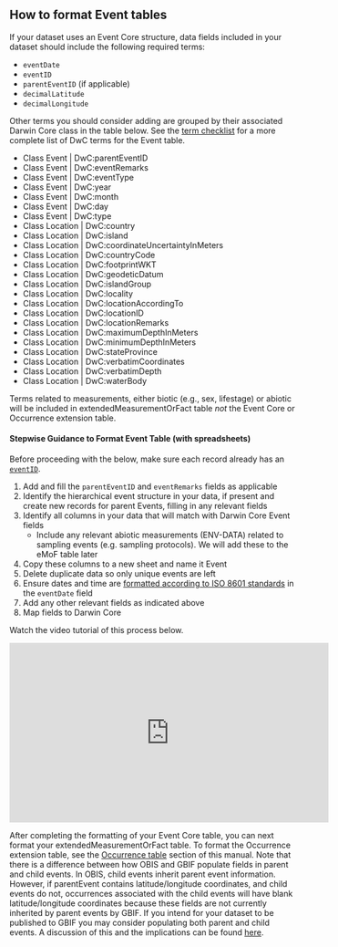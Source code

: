 ## How to format Event tables

If your dataset uses an Event Core structure, data fields included in your dataset should include the following required terms:

* `eventDate`
* `eventID`
* `parentEventID` (if applicable)
* `decimalLatitude`
* `decimalLongitude`

Other terms you should consider adding are grouped by their associated Darwin Core class in the table below. See the [term checklist](checklist.html) for a more complete list of DwC terms for the Event table.

* Class Event | DwC:parentEventID
* Class Event | DwC:eventRemarks
* Class Event | DwC:eventType
* Class Event | DwC:year
* Class Event | DwC:month
* Class Event | DwC:day
* Class Event | DwC:type
* Class Location | DwC:country
* Class Location | DwC:island
* Class Location | DwC:coordinateUncertaintyInMeters
* Class Location | DwC:countryCode
* Class Location | DwC:footprintWKT
* Class Location | DwC:geodeticDatum
* Class Location | DwC:islandGroup
* Class Location | DwC:locality
* Class Location | DwC:locationAccordingTo
* Class Location | DwC:locationID
* Class Location | DwC:locationRemarks
* Class Location | DwC:maximumDepthInMeters
* Class Location | DwC:minimumDepthInMeters
* Class Location | DwC:stateProvince
* Class Location | DwC:verbatimCoordinates
* Class Location | DwC:verbatimDepth
* Class Location | DwC:waterBody

Terms related to measurements, either biotic (e.g., sex, lifestage) or abiotic will be included in extendedMeasurementOrFact table _not_ the Event Core or Occurrence extension table.

#### Stepwise Guidance to Format Event Table (with spreadsheets)

Before proceeding with the below, make sure each record already has an [`eventID`](identifiers.html).

1. Add and fill the `parentEventID` and `eventRemarks` fields as applicable
2. Identify the hierarchical event structure in your data, if present and create new records for parent Events, filling in any relevant fields
3. Identify all columns in your data that will match with Darwin Core Event fields
    * Include any relevant abiotic measurements (ENV-DATA) related to sampling events (e.g. sampling protocols). We will add these to the eMoF table later
4. Copy these columns to a new sheet and name it Event
5. Delete duplicate data so only unique events are left
6. Ensure dates and time are [formatted according to ISO 8601 standards](common_formatissues.html#temporal-dates-and-times) in the `eventDate` field
7. Add any other relevant fields as indicated above
8. Map fields to Darwin Core

Watch the video tutorial of this process below.

  <iframe width="560" height="315"
src="https://www.youtube.com/embed/jyy6QO_p7v8"
frameborder="0"
allow="accelerometer; autoplay; encrypted-media; gyroscope; picture-in-picture"
allowfullscreen></iframe>

After completing the formatting of your Event Core table, you can next format your extendedMeasurementOrFact table. To format the Occurrence extension table, see the [Occurrence table](format_occurrence.html) section of this manual. Note that there is a difference between how OBIS and GBIF populate fields in parent and child events. In OBIS, child events inherit parent event information. However, if parentEvent contains latitude/longitude coordinates, and child events do not, occurrences associated with the child events will have blank latitude/longitude coordinates because these fields are not currently inherited by parent events by GBIF. If you intend for your dataset to be published to GBIF you may consider populating both parent and child events. A discussion of this and the implications can be found [here](https://github.com/gbif/pipelines/issues/878).
